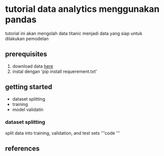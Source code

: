 # tutorial data analytics menggunakan pandas

tutorial ini akan mengolah data titanic menjadi data yang siap untuk dilakukan pemodelan

## prerequisites

1. download data [here](https://www.kaggle.com/datasets/fossouodonald/titaniccsv)
2. instal dengan 'pip install requerement.txt'

## getting started

- dataset splitting
- training
- model validatin 

### dataset splitting
split data into training, validation, and test sets
'''code '''

## references